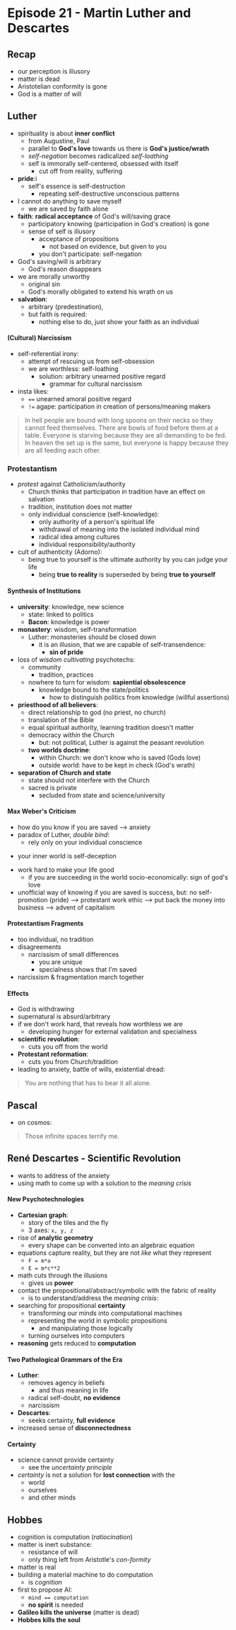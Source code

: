 # Episode 21 - Martin Luther and Descartes

## Recap

+ our perception is illusory
+ matter is dead
+ Aristotelian conformity is gone
+ God is a matter of will

## Luther

+ spirituality is about **inner conflict**
    + from Augustine, Paul
    + parallel to **God's love** towards us there is **God's justice/wrath**
    + *self-negation* becomes radicalized *self-loathing*
    + self is immorally self-centered, obsessed with itself
        + cut off from reality, suffering
+ __pride__:i
    + self's essence is self-destruction
        + repeating self-destructive unconscious patterns
+ I cannot do anything to save myself
    + we are saved by faith alone
+ __faith__: **radical acceptance** of God's will/saving grace
    + participatory knowing (participation in God's creation) is gone
    + sense of self is illusory
        + acceptance of propositions
            + not based on evidence, but given to you
        + you don't participate: self-negation
+ God's saving/will is arbitrary
    + God's reason disappears
+ we are morally unworthy
    + original sin
    + God's morally obligated to extend his wrath on us
+ __salvation__:
    + arbitrary (predestination),
    + but faith is required:
        + nothing else to do, just show your faith as an individual

#### (Cultural) Narcissism

+ self-referential irony:
     + attempt of rescuing us from self-obsession
     + we are worthless: self-loathing
          + solution: arbitrary unearned positive regard
            + grammar for cultural narcissism
+ insta likes:
    + `==` unearned amoral positive regard
    + `!=` agape: participation in creation of persons/meaning makers

> In hell people are bound with long spoons on their necks so they cannot feed themselves. There are bowls of food before them at a table. Everyone is starving because they are all demanding to be fed. In heaven the set up is the same, but everyone is happy because they are all feeding each other.

### Protestantism

+ *protest* against Catholicism/authority
     + Church thinks that participation in tradition have an effect on salvation
     + tradition, institution does not matter
     + only individual conscience (self-knowledge):
         + only authority of a person's spiritual life
         + withdrawal of meaning into the isolated individual mind
         + radical idea among cultures
         + individual responsibility/authority
+ cult of authenticity (Adorno):
    + being true to yourself is the ultimate authority by you can judge your life
        + being **true to reality** is superseded by being **true to yourself**

#### Synthesis of Institutions

+ __university__: knowledge, new science
    + state: linked to politics
    + __Bacon__: knowledge is power
+ __monastery__: wisdom, self-transformation
    + Luther: monasteries should be closed down
        + it is an illusion, that we are capable of self-transendence:
            + **sin of pride**
+ loss of *wisdom cultivating* psychotechs:
    + community
        + tradition, practices
    + nowhere to turn for wisdom: **sapiential obsolescence**
        + knowledge bound to the state/politics
            + how to distinguish politics from knowledge (willful assertions)
+ __priesthood of all believers__:
    + direct relationship to god (no priest, no church)
    + translation of the Bible
    + equal spiritual authority, learning tradition doesn't matter
    + democracy *within* the Church
        + but: not political, Luther is against the peasant revolution
    + __two worlds doctrine__:
        + within Church: we don't know who is saved (Gods love)
        + outside world: have to be kept in check (God's wrath)
+ __separation of Church and state__
    + state should not interfere with the Church
    + sacred is private
        + secluded from state and science/university

#### Max Weber's Criticism

+ how do you know if you are saved --> anxiety
+ paradox of Luther, *double bind*:
    * rely only on your individual conscience
* your inner world is self-deception
+ work hard to make your life good
    * if you are succeeding in the world socio-economically: sign of god's love
+ unofficial way of knowing if you are saved is success, but: no self-promotion (pride)
--> protestant work ethic --> put back the money into business
--> advent of capitalism

#### Protestantism Fragments

+ too individual, no tradition
+ disagreements
    + narcissism of small differences
        + you are unique
        + specialness shows that I'm saved
+ narcissism & fragmentation march together

#### Effects

+ God is withdrawing
+ supernatural is absurd/arbitrary
+ if we don't work hard, that reveals how worthless we are
    + developing hunger for external validation and  specialness
+ __scientific revolution__:
    + cuts you off from the world
+ __Protestant reformation__:
    + cuts you from Church/tradition
+ leading to anxiety, battle of wills, existential dread:

> You are nothing that has to bear it all alone.

## Pascal

+ on cosmos:

> Those infinite spaces terrify me.

## René Descartes - Scientific Revolution

+ wants to address of the anxiety
+ using math to come up with a solution to the *meaning crisis*

#### New Psychotechnologies

+ **Cartesian graph**:
    + story of the tiles and the fly
    + 3 axes: `x, y, z `
+ rise of **analytic geometry**
    + every shape can be converted into an algebraic equation
+ equations capture reality, but they are not *like* what they represent
    + `F = m*a`
    + `E = m*c**2`
+ math cuts through the illusions
    + gives us **power**
+ contact the propositional/abstract/symbolic with the fabric of reality
    + is to understand/address the *meaning crisis*:
+ searching for propositional **certainty**
    + transforming our minds into computational machines
    + representing the world in symbolic propositions
        + and manipulating those logically
    + turning ourselves into computers
+ **reasoning** gets reduced to **computation**

#### Two Pathological Grammars of the Era

+ __Luther__:
    + removes agency in beliefs
        + and thus meaning in life
    + radical self-doubt, **no evidence**
    + narcissism
+ __Descartes__:
	+ seeks certainty, **full evidence**
+ increased sense of **disconnectedness**

#### Certainty

+ science cannot provide certainty
	+ see the *uncertainty principle*
+ *certainty* is not a solution for **lost connection** with the
	+ world
	+ ourselves
	+ and other minds

## Hobbes

+ cognition is computation (*ratiocination*)
+ matter is inert substance:
	+ resistance of will
	+ only thing left from Aristotle's *con-formity*
+ matter is real
+ building a material machine to do computation
	+ is *cognition*
+ first to propose AI:
	+ `mind == computation`
	+ **no spirit** is needed
+ **Galileo kills the universe** (matter is dead)
+ **Hobbes kills the soul**
